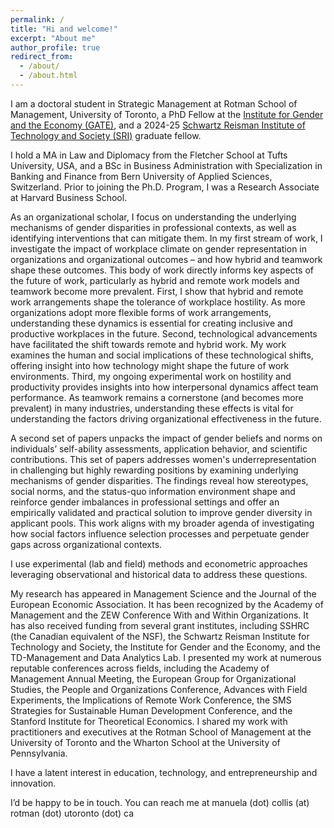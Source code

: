 ```yaml
---
permalink: /
title: "Hi and welcome!"
excerpt: "About me"
author_profile: true
redirect_from: 
  - /about/
  - /about.html
---
```


I am a doctoral student in Strategic Management at Rotman School of Management, University of Toronto, a PhD Fellow at the [Institute for Gender and the Economy (GATE)](https://www.gendereconomy.org/), and a 2024-25 [Schwartz Reisman Institute of Technology and Society (SRI)](https://srinstitute.utoronto.ca/) graduate fellow.


I hold a MA in Law and Diplomacy from the Fletcher School at Tufts University, USA, and a BSc in Business Administration with Specialization in Banking and Finance from Bern University of Applied Sciences, Switzerland. Prior to joining the Ph.D. Program, I was a Research Associate at Harvard Business School.



As an organizational scholar, I focus on understanding the underlying mechanisms of gender disparities in professional contexts, as well as identifying interventions that can mitigate them. In my first stream of work, I investigate the impact of workplace climate on gender representation in organizations and organizational outcomes – and how hybrid and teamwork shape these outcomes. This body of work directly informs key aspects of the future of work, particularly as hybrid and remote work models and teamwork become more prevalent. First, I show that hybrid and remote work arrangements shape the tolerance of workplace hostility. As more organizations adopt more flexible forms of work arrangements, understanding these dynamics is essential for creating inclusive and productive workplaces in the future. Second, technological advancements have facilitated the shift towards remote and hybrid work. My work examines the human and social implications of these technological shifts, offering insight into how technology might shape the future of work environments. Third, my ongoing experimental work on hostility and productivity provides insights into how interpersonal dynamics affect team performance. As teamwork remains a cornerstone (and becomes more prevalent) in many industries, understanding these effects is vital for understanding the factors driving organizational effectiveness in the future.

A second set of papers unpacks the impact of gender beliefs and norms on individuals’ self-ability assessments, application behavior, and scientific contributions. This set of papers addresses women's underrepresentation in challenging but highly rewarding positions by examining underlying mechanisms of gender disparities. The findings reveal how stereotypes, social norms, and the status-quo information environment shape and reinforce gender imbalances in professional settings and offer an empirically validated and practical solution to improve gender diversity in applicant pools. This work aligns with my broader agenda of investigating how social factors influence selection processes and perpetuate gender gaps across organizational contexts.

I use experimental (lab and field) methods and econometric approaches leveraging observational and historical data to address these questions. 
<!-- My work relies on the latest econometric methods and experimental best practices (including pre-registration and pre-analysis plans). I am committed to open science and transparency whenever possible by posting full experimental materials, making datasets accessible for replication, and providing full transparency about the research process. -->

My research has appeared in Management Science and the Journal of the European Economic Association. It has been recognized by the Academy of Management and the ZEW Conference With and Within Organizations. It has also received funding from several grant institutes, including SSHRC (the Canadian equivalent of the NSF), the Schwartz Reisman Institute for Technology and Society, the Institute for Gender and the Economy, and the TD-Management and Data Analytics Lab. I presented my work at numerous reputable conferences across fields, including the Academy of Management Annual Meeting, the European Group for Organizational Studies, the People and Organizations Conference, Advances with Field Experiments, the Implications of Remote Work Conference, the SMS Strategies for Sustainable Human Development Conference, and the Stanford Institute for Theoretical Economics. I shared my work with practitioners and executives at the Rotman School of Management at the University of Toronto and the Wharton School at the University of Pennsylvania.



<!-- With my research, I explore how gender and social forces influences our contributions and outcomes in challenging settings with the potential for high reward in organizations, science, and entrepreneurship. My primary school of thought is social constructivism and power. As such, I take a particular interest in social forces such as norms and gender and how they interact in our society and how they shape freedoms, opportunities, and welfare distributions.

I study which normative and structural conditions influence a qualified and talented individual to contribute their knowledge, especially in challenging but highly rewarding settings. My three papers Stereotypes and Belief Updating,  Whether to Apply, and Workplace Hostility are examples of this line of work. I use laboratory experiments, online field experiments, and simulated labor markets to study these questions.  -->

I have a latent interest in education, technology, and entrepreneurship and innovation.


I’d be happy to be in touch. You can reach me at manuela (dot) collis (at) rotman (dot) utoronto (dot) ca